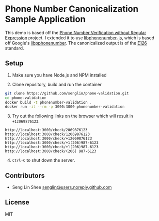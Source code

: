 # Phone Number Canonicalization Sample Application

This demo is based off the [Phone Number Verification without Regular Expression](https://github.com/dkundel/phone-verification-form) project.
I extended it to use [libphonenumber-js](https://www.npmjs.com/package/libphonenumber-js), which is based off Google's [libpphonenumber](https://github.com/google/libphonenumber).  The canonicalized output is of the [E126](https://en.wikipedia.org/wiki/E.164) standard.

## Setup

1. Make sure you have Node.js and NPM installed

2. Clone repository, build and run the container

```bash
git clone https://github.com/senglin/phone-validation.git
cd phone-validation
docker build -t phonenumber-validation .
docker run -it --rm -p 3000:3000 phonenumber-validation
```

3. Try out the following links on the browser which will result in `+12069876123`.

```
http://localhost:3000/check/2069876123 
http://localhost:3000/check/12069876123 
http://localhost:3000/check/+12069876123 
http://localhost:3000/check/+1(206)987-6123 
http://localhost:3000/check/+1(206)987-6123 
http://localhost:3000/check/(206) 987-6123
```
4. `Ctrl-C` to shut down the server.

## Contributors

- Seng Lin Shee <senglin@users.noreply.github.com>

## License

MIT